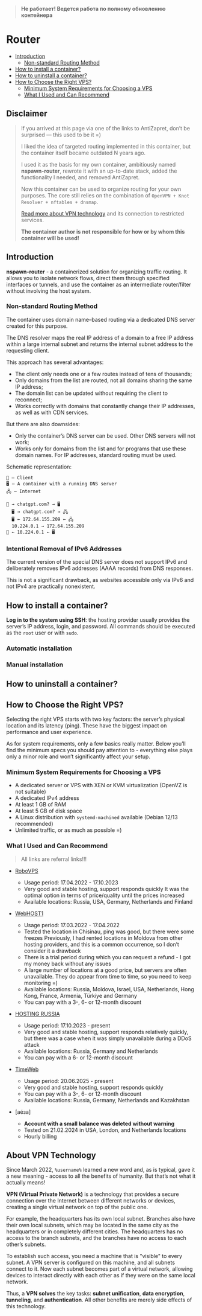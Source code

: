 > **Не работает! Ведется работа по полному обновлению контейнера**

Router
======

- [Introduction](#introduction)
  - [Non-standard Routing Method](#non-standard-routing-method)
- [How to install a container?](#how-to-install-a-container)
- [How to uninstall a container?](#how-to-uninstall-a-container)
- [How to Choose the Right VPS?](#how-to-choose-the-right-vps)
  - [Minimum System Requirements for Choosing a VPS](#minimum-system-requirements-for-choosing-a-vps)
  - [What I Used and Can Recommend](#what-i-used-and-can-recommend)

## Disclaimer

> If you arrived at this page via one of the links to AntiZapret, don’t be surprised — this used to be it =)
> 
> I liked the idea of targeted routing implemented in this container,
> but the container itself became outdated N years ago.
> 
> I used it as the basis for my own container, ambitiously named **nspawn-router**,
> rewrote it with an up-to-date stack, added the functionality I needed, and removed AntiZapret.
> 
> Now this container can be used to organize routing for your own purposes.
> The core still relies on the combination of `OpenVPN + Knot Resolver + nftables + dnsmap`.
> 
> [Read more about VPN technology](#about-vpn-technology) and its connection to restricted services.
> 
> **The container author is not responsible for how or by whom this container will be used!**

## Introduction

**nspawn-router** - a containerized solution for organizing traffic routing.
It allows you to isolate network flows, direct them through specified interfaces or tunnels,
and use the container as an intermediate router/filter without involving the host system.

### Non-standard Routing Method

The container uses domain name–based routing via a dedicated DNS server created for this purpose.

The DNS resolver maps the real IP address of a domain to a free IP address within a large internal subnet
and returns the internal subnet address to the requesting client.

This approach has several advantages:

* The client only needs one or a few routes instead of tens of thousands;
* Only domains from the list are routed, not all domains sharing the same IP address;
* The domain list can be updated without requiring the client to reconnect;
* Works correctly with domains that constantly change their IP addresses, as well as with CDN services.

But there are also downsides:

* Only the container’s DNS server can be used. Other DNS servers will not work;
* Works only for domains from the list and for programs that use these domain names.
  For IP addresses, standard routing must be used.

Schematic representation:

```
📱 — Client
🖥 — A container with a running DNS server
🖧 — Internet

📱 → chatgpt.com? → 🖥
  🖥 → chatgpt.com? → 🖧
  🖥 ← 172.64.155.209 ← 🖧
  10.224.0.1 → 172.64.155.209
📱 ← 10.224.0.1 ← 🖥
```

### Intentional Removal of IPv6 Addresses

The current version of the special DNS server does not support IPv6
and deliberately removes IPv6 addresses (AAAA records) from DNS responses.

This is not a significant drawback, as websites accessible only via IPv6 and not IPv4 are practically nonexistent.

## How to install a container?

**Log in to the system using SSH**:
the hosting provider usually provides the server’s IP address, login, and password.
All commands should be executed as the `root` user or with `sudo`.

### Automatic installation
### Manual installation

## How to uninstall a container?

## How to Choose the Right VPS?

Selecting the right VPS starts with two key factors:
the server’s physical location and its latency (ping).
These have the biggest impact on performance and user experience.

As for system requirements, only a few basics really matter.
Below you’ll find the minimum specs you should pay attention to -
everything else plays only a minor role and won’t significantly affect your setup.

### Minimum System Requirements for Choosing a VPS

* A dedicated server or VPS with XEN or KVM virtualization (OpenVZ is not suitable)
* A dedicated IPv4 address
* At least 1 GB of RAM
* At least 5 GB of disk space
* A Linux distribution with `systemd-machined` available (Debian 12/13 recommended)
* Unlimited traffic, or as much as possible =)

### What I Used and Can Recommend

> All links are referral links!!!

* [RoboVPS](https://www.robovps.biz/?ref=39155)
  * Usage period: 17.04.2022 - 17.10.2023
  * Very good and stable hosting, support responds quickly
    It was the optimal option in terms of price/quality until the prices increased
  * Available locations: Russia, USA, Germany, Netherlands and Finland

* [WebHOST1](https://webhost1.ru/?r=139105)
  * Usage period: 17.03.2022 - 17.04.2022
  * Tested the location in Chisinau, ping was good, but there were some freezes
    Previously, I had rented locations in Moldova from other hosting providers,
    and this is a common occurrence, so I don’t consider it a drawback
  * There is a trial period during which you can request a refund - I got my money back without any issues
  * A large number of locations at a good price, but servers are often unavailable.
    They do appear from time to time, so you need to keep monitoring =)
  * Available locations: Russia, Moldova, Israel, USA, Netherlands, Hong Kong, France, Armenia, Türkiye and Germany
  * You can pay with a 3-, 6- or 12-month discount

* [HOSTING RUSSIA](https://hosting-russia.ru/?p=37512)
  * Usage period: 17.10.2023 - present
  * Very good and stable hosting, support responds relatively quickly,
    but there was a case when it was simply unavailable during a DDoS attack
  * Available locations: Russia, Germany and Netherlands
  * You can pay with a 6- or 12-month discount

* [TimeWeb](https://timeweb.cloud/?i=127787)
  * Usage period: 20.06.2025 - present
  * Very good and stable hosting, support responds quickly
  * You can pay with a 3-, 6- or 12-month discount
  * Available locations: Russia, Germany, Netherlands and Kazakhstan

* [аéза]
  * **Account with a small balance was deleted without warning**
  * Tested on 21.02.2024 in USA, London, and Netherlands locations
  * Hourly billing

## About VPN Technology

Since March 2022, `%username%` learned a new word and, as is typical, gave it a new meaning -
access to all the benefits of humanity. But that’s not what it actually means!

**VPN (Virtual Private Network)** is a technology that provides a secure connection over the Internet
between different networks or devices, creating a single virtual network on top of the public one.

For example, the headquarters has its own local subnet.
Branches also have their own local subnets,
which may be located in the same city as the headquarters or in completely different cities.
The headquarters has no access to the branch subnets, and the branches have no access to each other’s subnets.

To establish such access, you need a machine that is "visible" to every subnet.
A VPN server is configured on this machine, and all subnets connect to it.
Now each subnet becomes part of a virtual network,
allowing devices to interact directly with each other as if they were on the same local network.

Thus, a **VPN solves** the key tasks:
**subnet unification**, **data encryption**, **tunneling**, and **authentication**.
All other benefits are merely side effects of this technology.
